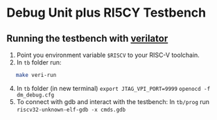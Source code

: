 Debug Unit plus RI5CY Testbench
=====================

Running the testbench with [verilator](https://www.veripool.org/wiki/verilator)
----------------------
1. Point you environment variable `$RISCV` to your RISC-V toolchain. 
2. In `tb` folder run:
```sh 
   make veri-run
```
4. In `tb` folder (in new terminal) ``export JTAG_VPI_PORT=9999``  ``openocd -f dm_debug.cfg``
5. To connect with gdb and interact with the testbench:
     In `tb/prog` run ``riscv32-unknown-elf-gdb -x cmds.gdb``

